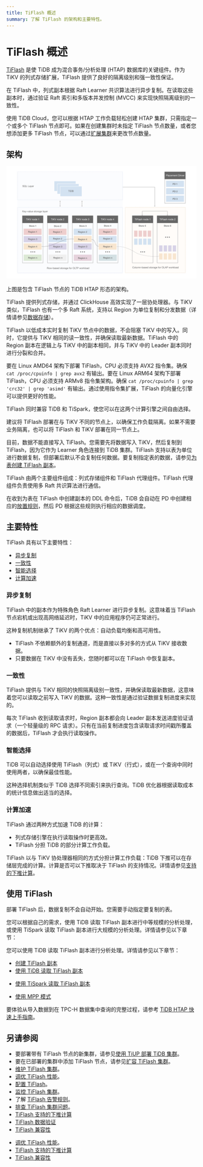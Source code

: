 ```yaml
---
title: TiFlash 概述
summary: 了解 TiFlash 的架构和主要特性。
---
```


# TiFlash 概述

[TiFlash](https://github.com/pingcap/tiflash) 是使 TiDB 成为混合事务/分析处理 (HTAP) 数据库的关键组件。作为 TiKV 的列式存储扩展，TiFlash 提供了良好的隔离级别和强一致性保证。

在 TiFlash 中，列式副本根据 Raft Learner 共识算法进行异步复制。在读取这些副本时，通过验证 Raft 索引和多版本并发控制 (MVCC) 来实现快照隔离级别的一致性。

<CustomContent platform="tidb-cloud">

使用 TiDB Cloud，您可以根据 HTAP 工作负载轻松创建 HTAP 集群，只需指定一个或多个 TiFlash 节点即可。如果在创建集群时未指定 TiFlash 节点数量，或者您想添加更多 TiFlash 节点，可以通过[扩展集群](/tidb-cloud/scale-tidb-cluster.md)来更改节点数量。

</CustomContent>

## 架构

![TiFlash 架构](/media/tidb-storage-architecture-1.png)

上图是包含 TiFlash 节点的 TiDB HTAP 形态的架构。

TiFlash 提供列式存储，并通过 ClickHouse 高效实现了一层协处理器。与 TiKV 类似，TiFlash 也有一个多 Raft 系统，支持以 Region 为单位复制和分发数据（详情请参见[数据存储](https://www.pingcap.com/blog/tidb-internal-data-storage/)）。

TiFlash 以低成本实时复制 TiKV 节点中的数据，不会阻塞 TiKV 中的写入。同时，它提供与 TiKV 相同的读一致性，并确保读取最新数据。TiFlash 中的 Region 副本在逻辑上与 TiKV 中的副本相同，并与 TiKV 中的 Leader 副本同时进行分裂和合并。

要在 Linux AMD64 架构下部署 TiFlash，CPU 必须支持 AVX2 指令集。确保 `cat /proc/cpuinfo | grep avx2` 有输出。要在 Linux ARM64 架构下部署 TiFlash，CPU 必须支持 ARMv8 指令集架构。确保 `cat /proc/cpuinfo | grep 'crc32' | grep 'asimd'` 有输出。通过使用指令集扩展，TiFlash 的向量化引擎可以提供更好的性能。

<CustomContent platform="tidb">

TiFlash 同时兼容 TiDB 和 TiSpark，使您可以在这两个计算引擎之间自由选择。

</CustomContent>

建议将 TiFlash 部署在与 TiKV 不同的节点上，以确保工作负载隔离。如果不需要业务隔离，也可以将 TiFlash 和 TiKV 部署在同一节点上。

目前，数据不能直接写入 TiFlash。您需要先将数据写入 TiKV，然后复制到 TiFlash，因为它作为 Learner 角色连接到 TiDB 集群。TiFlash 支持以表为单位进行数据复制，但部署后默认不会复制任何数据。要复制指定表的数据，请参见[为表创建 TiFlash 副本](/tiflash/create-tiflash-replicas.md#为表创建-tiflash-副本)。

TiFlash 由两个主要组件组成：列式存储组件和 TiFlash 代理组件。TiFlash 代理组件负责使用多 Raft 共识算法进行通信。

在收到为表在 TiFlash 中创建副本的 DDL 命令后，TiDB 会自动在 PD 中创建相应的[放置规则](https://docs.pingcap.com/tidb/stable/configure-placement-rules)，然后 PD 根据这些规则执行相应的数据调度。

## 主要特性

TiFlash 具有以下主要特性：

- [异步复制](#异步复制)
- [一致性](#一致性)
- [智能选择](#智能选择)
- [计算加速](#计算加速)

### 异步复制

TiFlash 中的副本作为特殊角色 Raft Learner 进行异步复制。这意味着当 TiFlash 节点宕机或出现高网络延迟时，TiKV 中的应用程序仍可正常进行。

这种复制机制继承了 TiKV 的两个优点：自动负载均衡和高可用性。

- TiFlash 不依赖额外的复制通道，而是直接以多对多的方式从 TiKV 接收数据。
- 只要数据在 TiKV 中没有丢失，您随时都可以在 TiFlash 中恢复副本。

### 一致性

TiFlash 提供与 TiKV 相同的快照隔离级别一致性，并确保读取最新数据，这意味着您可以读取之前写入 TiKV 的数据。这种一致性是通过验证数据复制进度来实现的。

每次 TiFlash 收到读取请求时，Region 副本都会向 Leader 副本发送进度验证请求（一个轻量级的 RPC 请求）。只有在当前复制进度包含读取请求时间戳所覆盖的数据后，TiFlash 才会执行读取操作。

### 智能选择

TiDB 可以自动选择使用 TiFlash（列式）或 TiKV（行式），或在一个查询中同时使用两者，以确保最佳性能。

这种选择机制类似于 TiDB 选择不同索引来执行查询。TiDB 优化器根据读取成本的统计信息做出适当的选择。

### 计算加速

TiFlash 通过两种方式加速 TiDB 的计算：

- 列式存储引擎在执行读取操作时更高效。
- TiFlash 分担 TiDB 的部分计算工作负载。

TiFlash 以与 TiKV 协处理器相同的方式分担计算工作负载：TiDB 下推可以在存储层完成的计算。计算是否可以下推取决于 TiFlash 的支持情况。详情请参见[支持的下推计算](/tiflash/tiflash-supported-pushdown-calculations.md)。

## 使用 TiFlash

部署 TiFlash 后，数据复制不会自动开始。您需要手动指定要复制的表。

<CustomContent platform="tidb">

您可以根据自己的需求，使用 TiDB 读取 TiFlash 副本进行中等规模的分析处理，或使用 TiSpark 读取 TiFlash 副本进行大规模的分析处理。详情请参见以下章节：

</CustomContent>

<CustomContent platform="tidb-cloud">

您可以使用 TiDB 读取 TiFlash 副本进行分析处理。详情请参见以下章节：

</CustomContent>

- [创建 TiFlash 副本](/tiflash/create-tiflash-replicas.md)
- [使用 TiDB 读取 TiFlash 副本](/tiflash/use-tidb-to-read-tiflash.md)

<CustomContent platform="tidb">

- [使用 TiSpark 读取 TiFlash 副本](/tiflash/use-tispark-to-read-tiflash.md)

</CustomContent>

- [使用 MPP 模式](/tiflash/use-tiflash-mpp-mode.md)

<CustomContent platform="tidb">

要体验从导入数据到在 TPC-H 数据集中查询的完整过程，请参考 [TiDB HTAP 快速上手指南](/quick-start-with-htap.md)。

</CustomContent>

## 另请参阅

<CustomContent platform="tidb">

- 要部署带有 TiFlash 节点的新集群，请参见[使用 TiUP 部署 TiDB 集群](/production-deployment-using-tiup.md)。
- 要在已部署的集群中添加 TiFlash 节点，请参见[扩容 TiFlash 集群](/scale-tidb-using-tiup.md#扩容-tiflash-集群)。
- [维护 TiFlash 集群](/tiflash/maintain-tiflash.md)。
- [调优 TiFlash 性能](/tiflash/tune-tiflash-performance.md)。
- [配置 TiFlash](/tiflash/tiflash-configuration.md)。
- [监控 TiFlash 集群](/tiflash/monitor-tiflash.md)。
- 了解 [TiFlash 告警规则](/tiflash/tiflash-alert-rules.md)。
- [排查 TiFlash 集群问题](/tiflash/troubleshoot-tiflash.md)。
- [TiFlash 支持的下推计算](/tiflash/tiflash-supported-pushdown-calculations.md)
- [TiFlash 数据验证](/tiflash/tiflash-data-validation.md)
- [TiFlash 兼容性](/tiflash/tiflash-compatibility.md)

</CustomContent>

<CustomContent platform="tidb-cloud">

- [调优 TiFlash 性能](/tiflash/tune-tiflash-performance.md)。
- [TiFlash 支持的下推计算](/tiflash/tiflash-supported-pushdown-calculations.md)
- [TiFlash 兼容性](/tiflash/tiflash-compatibility.md)

</CustomContent>
